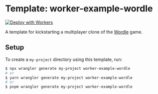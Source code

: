 # Template: worker-example-wordle

[![Deploy with Workers](https://deploy.workers.cloudflare.com/button)](https://deploy.workers.cloudflare.com/?url=https://github.com/cloudflare/workers-sdk/tree/main/templates/worker-example-wordle)

A template for kickstarting a multiplayer clone of the [Wordle](https://www.nytimes.com/games/wordle/index.html) game.

## Setup

To create a `my-project` directory using this template, run:

```sh
$ npx wrangler generate my-project worker-example-wordle
# or
$ yarn wrangler generate my-project worker-example-wordle
# or
$ pnpm wrangler generate my-project worker-example-wordle
```
